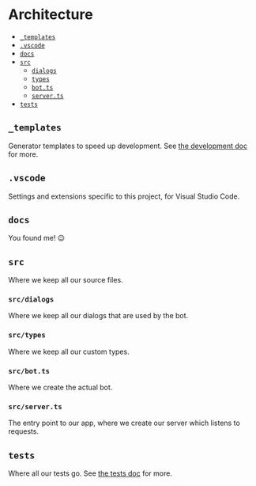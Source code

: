 # Architecture

- [`_templates`](#_templates)
- [`.vscode`](#vscode)
- [`docs`](#docs)
- [`src`](#src)
  - [`dialogs`](#src-dialogs)
  - [`types`](#src-types)
  - [`bot.ts`](#src-bot-ts)
  - [`server.ts`](#src-server-ts)
- [`tests`](#tests)

## `_templates`

Generator templates to speed up development. See [the development doc](development.md#generators) for more.

## `.vscode`

Settings and extensions specific to this project, for Visual Studio Code.

## `docs`

You found me! :wink:

## `src`

Where we keep all our source files.

### `src/dialogs`

Where we keep all our dialogs that are used by the bot.

### `src/types`

Where we keep all our custom types.

### `src/bot.ts`

Where we create the actual bot.

### `src/server.ts`

The entry point to our app, where we create our server which listens to requests.

## `tests`

Where all our tests go. See [the tests doc](tests.md) for more.
